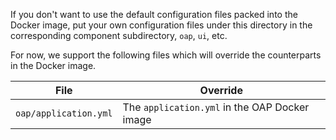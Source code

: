 If you don't want to use the default configuration files packed into the Docker image,
put your own configuration files under this directory in the corresponding component subdirectory,
`oap`, `ui`, etc.

For now, we support the following files which will override the counterparts in the Docker image.

| File | Override |
| ---- | -------- |
| `oap/application.yml` | The `application.yml` in the OAP Docker image |
